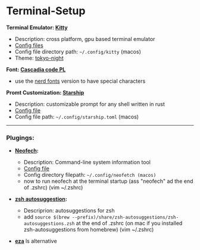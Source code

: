 # Terminal-Setup

**Terminal Emulator: [Kitty](https://github.com/kovidgoyal/kitty)**
  - Description: cross platform, gpu based terminal emulator 
  - [Config files]()
  - Config file directory path:  ```~/.config/kitty``` (macos)
  - Theme: [tokyo-night](https://github.com/davidmathers/tokyo-night-kitty-theme)


**Font: [Cascadia code PL](https://github.com/microsoft/cascadia-code)**
  - use the [nerd fonts](https://github.com/ryanoasis/nerd-fonts) version to have special characters


**Promt Customization: [Starship](https://github.com/starship/starship)**
  - Description: customizable prompt for any shell written in rust
  - [Config file]()
  - Config file path:  ```~/.config/starship.toml``` (macos)


----
### Plugings:
  - **[Neofech](https://github.com/dylanaraps/neofetch):**
    - Description: Command-line system information tool
    - [Config file]()
    - Config directory filepath: ```~/.config/neofetch (macos)```
    - now to run neofech at the terminal startup (ass "neofech" ad the end of .zshrc) (vim ~/.zshrc)

  
  - **[zsh autosuggestion](https://github.com/zsh-users/zsh-autosuggestions):**
    - Descriprion: autosuggestions for zsh
    - add ```source $(brew --prefix)/share/zsh-autosuggestions/zsh-autosuggestions.zsh``` at the end of .zshrc (on mac if you installed zsh-autosuggestions from homebrew) (vim ~/.zshrc)


  - **[eza](https://github.com/eza-community/eza)** ls alternative
